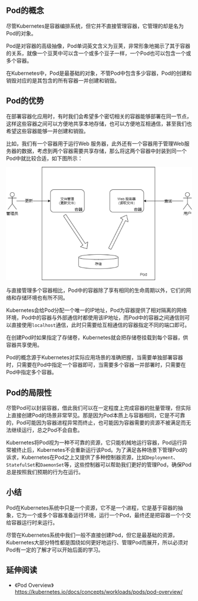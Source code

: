 ## Pod的概念
尽管Kubernetes是容器编排系统，但它并不直接管理容器，它管理的却是名为Pod的对象。

Pod是对容器的高级抽像，Pod单词英文含义为豆荚，非常形象地揭示了其于容器的关系，就像一个豆荚中可以含一个或多个豆子一样，一个Pod也可以包含一个或多个容器。

在Kubernetes中，Pod是最基础的对象，不管Pod中包含多少容器，Pod的创建和销毁对应的是其包含的所有容器一并创建和销毁。

## Pod的优势
在部署容器化应用时，有时我们会希望多个密切相关的容器能够部署在同一节点，这样这些容器之间可以方便地共享本地存储，也可以方便地互相通信，甚至我们也希望这些容器能够一并创建和销毁。

比如，我们有一个容器用于运行Web 服务器，此外还有一个容器用于管理Web服务器的数据，考虑到两个容器需要共享存储，那么将这两个容器中封装到同一个Pod中就比较合适，如下图所示：

![](images/pod_overview.png)

与直接管理多个容器相比，Pod中的容器除了享有相同的生命周期以外，它们的网络和存储环境也有所不同。

Kubernetes会给Pod分配一个唯一的IP地址，Pod为容器提供了相对隔离的网络环境，Pod中的容器与外部通信时都使用该IP地址，而Pod中的容器之间通信则可以直接使用`localhost`通信，此时只需要给互相通信的容器指定不同的端口即可。

在创建Pod时如果指定了存储卷，Kubernetes就会把存储卷挂载到每个容器，供容器共享使用。

Pod的概念源于Kubernetes对实际应用场景的准确把握，当需要单独部署容器时，只需要在Pod中指定一个容器即可，当需要多个容器一并部署时，只需要在Pod中指定多个容器。

## Pod的局限性
尽管Pod可以封装容器，借此我们可以在一定程度上完成容器的批量管理，但实际上直接创建Pod的场景非常罕见。那是因为Pod本质上与容器相同，它是不可靠的，Pod可能因为容器进程异常而终止，也可能因为容器需要的资源不被满足而无法继续运行，总之Pod不会自愈。

Kubernetes将Pod视为一种不可靠的资源，它只能机械地运行容器，Pod运行异常被终止后，Kubernetes不会重新运行该Pod。为了满足各种场景下管理Pod的诉求，Kubernetes在Pod之上又提供了多种控制器资源，比如`Deployment`、`StatefulSet`和`DaemonSet`等，这些控制器可以帮助我们更好的管理Pod，确保Pod总是按照我们预期的行为在运行。

## 小结
Pod在Kubernetes系统中只是一个资源，它不是一个进程，它是基于容器的抽象，它为一个或多个容器准备运行环境，运行一个Pod，最终还是把容器一个个交给容器运行时来运行。

尽管在Kubernetes系统中我们一般不直接创建Pod，但它是最基础的资源，Kubernetes大部分特性都是围绕如何更好地运行、管理Pod而展开，所以必须对Pod有一定的了解才可以开始后面的学习。

## 延伸阅读
- 《Pod Overview》https://kubernetes.io/docs/concepts/workloads/pods/pod-overview/